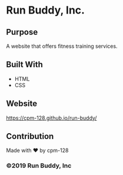 # Run Buddy, Inc.

## Purpose
A website that offers fitness training services.

## Built With
* HTML
* CSS

## Website
https://cpm-128.github.io/run-buddy/

## Contribution
Made with ❤️ by cpm-128

### &copy;2019 Run Buddy, Inc
